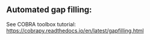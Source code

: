 ## Automated gap filling:

See COBRA toolbox tutorial:
https://cobrapy.readthedocs.io/en/latest/gapfilling.html
